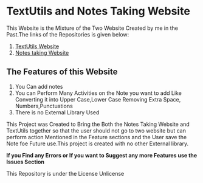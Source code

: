 <h1>TextUtils and Notes Taking Website</h1>

<p>This Website is the Mixture of the Two Website Created by me in the Past.The links of the Repositories is given below:</p>
<ol>
<li><a href = "https://github.com/BGSharathChandra/TextUtils">TextUtils Website</a></li>
<li><a href = "https://github.com/BGSharathChandra/Notes-taking-Website">Notes taking Website</a></li>
</ol>

<h2>The Features of this Website </h2>
<ol>
<li>You Can add notes</li>
<li>You can Perform Many Activities on the Note you want to add Like Converting it into Upper Case,Lower Case Removing Extra Space, Numbers,Punctuations</li>
<li>There is no External Library Used</li>
</ol>

<p>This Project was Created to Bring the Both the Notes Taking Website and TextUtils together so that the user should not go to two website but can perform action Mentioned in the Feature sections and the User save the Note foe Future use.This project is created with no other External library.</p>

<p><b>If you Find any Errors or If you want to Suggest any more Features use the  Issues Section</b></p>

<p>This Repository is under the License Unlicense</p>